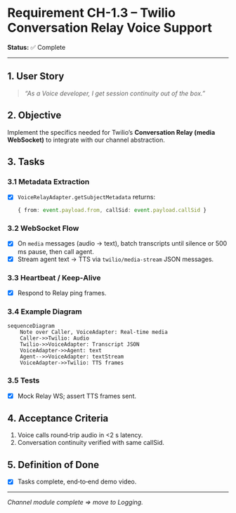# Requirement CH-1.3 – Twilio Conversation Relay Voice Support

**Status:** ✅ Complete

---

## 1. User Story

> *“As a Voice developer, I get session continuity out of the box.”*

## 2. Objective

Implement the specifics needed for Twilio’s **Conversation Relay (media WebSocket)** to integrate with our channel abstraction.

## 3. Tasks

### 3.1 Metadata Extraction

- [x] `VoiceRelayAdapter.getSubjectMetadata` returns:
  ```ts
  { from: event.payload.from, callSid: event.payload.callSid }
  ```

### 3.2 WebSocket Flow

- [x] On `media` messages (audio → text), batch transcripts until silence or 500 ms pause, then call agent.
- [x] Stream agent text → TTS via `twilio/media-stream` JSON messages.

### 3.3 Heartbeat / Keep‐Alive

- [x] Respond to Relay ping frames.

### 3.4 Example Diagram

```mermaid
sequenceDiagram
    Note over Caller, VoiceAdapter: Real-time media
    Caller->>Twilio: Audio
    Twilio->>VoiceAdapter: Transcript JSON
    VoiceAdapter->>Agent: text
    Agent-->>VoiceAdapter: textStream
    VoiceAdapter->>Twilio: TTS frames
```

### 3.5 Tests

- [x] Mock Relay WS; assert TTS frames sent.

## 4. Acceptance Criteria

1. Voice calls round‐trip audio in <2 s latency.
2. Conversation continuity verified with same callSid.

## 5. Definition of Done

- [x] Tasks complete, end‐to‐end demo video.

---

*Channel module complete ⇒ move to Logging.* 